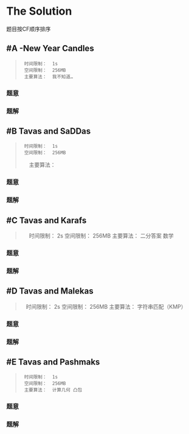 # The Solution

题目按CF顺序排序


## #A -New Year Candles

>      时间限制：  1s
>      空间限制：  256MB
>      主要算法：  我不知道…

### 题意
### 题解


## #B Tavas and SaDDas

>      时间限制：  1s
>      空间限制：  256MB
>      主要算法：  

### 题意
### 题解


## #C Tavas and Karafs

>      时间限制：  2s
>      空间限制：  256MB
>      主要算法：  二分答案 数学

### 题意
### 题解


## #D Tavas and Malekas

>      时间限制：  2s
>      空间限制：  256MB
>      主要算法：  字符串匹配（KMP）

### 题意
### 题解


## #E Tavas and Pashmaks

>      时间限制：  1s
>      空间限制：  256MB
>      主要算法：  计算几何 凸包

### 题意
### 题解
